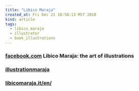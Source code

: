```yaml
---
title: "Libico Maraja"
created_at: Fri Dec 21 10:58:13 MST 2018
kind: article
tags:
  - libico_maraja
  - illustrator
  - book_illustrations
---
```


<h3>
  <a href="https://www.facebook.com/Libico-Maraja-the-art-of-illustrations-272878409528551/" target="_blank">facebook.com</a>
  Libico Maraja: the art of illustrations
</h3>

<h3>
  <a href="https://illustrationmaraja.wordpress.com/" target="_blank">illustrationmaraja</a>
</h3>

<h3>
  <a href="http://www.libicomaraja.it/en/" target="_blank">libicomaraja.it/en/</a>
</h3>

<!--
html boilerplate fragments
<a href="" target="_blank"></a>
<a name=""></a>
<img src="" width="400px">
<ul>
  <li></li>
  <li><a href="" target="_blank"></a></li>
</ul>
<pre>
</pre>
<p style="margin-bottom: 2em;"></p>
<hr style="border: 0; height: 3px; background: #333; background-image: linear-gradient(to right, #ccc, #333, #ccc);">
<pre><code>
</code></pre>
<math xmlns='http://www.w3.org/1998/Math/MathML' display='block'>
</math>
:-->


